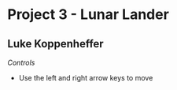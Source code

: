 # Project 3 - Lunar Lander
## Luke Koppenheffer

*Controls*
- Use the left and right arrow keys to move
